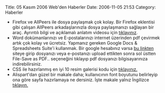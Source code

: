 Title: 05 Kasım 2006 Web&#039;den Haberler
Date: 2006-11-05 21:53
Category: Haberler

-   Firefox ve AllPeers ile dosya paylaşmak çok kolay. Bir Firefox
    eklentisi gibi çalışan AllPeers arkadaşlarınızla dosya paylaşmanızı
    sağlayan bir araç. Ayrıntılı bilgi ve açıklamalı anlatım videosu
    için [tıklayınız][].
-   Word dokümanlarınızı ve E-postalarınızı internet üzerinden pdf
    çevirmek artık çok kolay ve ücretsiz. Yapmanız gereken Google Docs &
    Spreadsheets Suite'i kullanmak. Bir google hesabınız varsa [bu
    linkten][] siteye girip dosyanızı veya e-postanızı upload ettikten
    sonra sol üstten File-Save as PDF.. seçeneğini tıklayıp pdf
    dosyanızı bilgisayarınıza indirebilirsiniz.
-   CSS ile hazırlanmış en iyi 10 resim galerisi kodu için
    [tıklayınız.][]
-   Alispart'dan güzel bir makale daha; kullanıcının font boyutunu
    belirleyip ona göre sayfa hazırlamaya ne dersiniz. İşte makale
    yalnız İngilizce [tıklayın.][]

</p>

  [tıklayınız]: http://www.allpeers.com/
  [bu linkten]: http://docs.google.com/?action=updoc
  [tıklayınız.]: http://youneed2see.com/web/99/Top_10_CSS_image_gallery_tutorials
  [tıklayın.]: http://alistapart.com/articles/fontresizing
